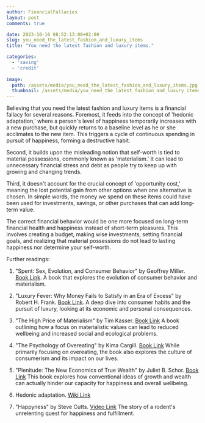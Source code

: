 ```yaml
---
author: FinancialFallacies
layout: post
comments: true

date: 2023-10-16 08:52:13:00+02:00  
slug: you_need_the_latest_fashion_and_luxury_items
title: "You need the latest fashion and luxury items."

categories:
  - 'saving'
  - 'credit'
  
image:
  path: /assets/media/you_need_the_latest_fashion_and_luxury_items.jpg
  thumbnail: /assets/media/you_need_the_latest_fashion_and_luxury_items.jpg
---
```


Believing that you need the latest fashion and luxury items is a financial fallacy for several reasons. Foremost, it feeds into the concept of 'hedonic adaptation,' where a person's level of happiness temporarily increases with a new purchase, but quickly returns to a baseline level as he or she acclimates to the new item. This triggers a cycle of continuous spending in pursuit of happiness, forming a destructive habit. 

Second, it builds upon the misleading notion that self-worth is tied to material possessions, commonly known as 'materialism.' It can lead to unnecessary financial stress and debt as people try to keep up with growing and changing trends. 

Third, it doesn't account for the crucial concept of 'opportunity cost,' meaning the lost potential gain from other options when one alternative is chosen. In simple words, the money we spend on these items could have been used for investments, savings, or other purchases that can add long-term value.

The correct financial behavior would be one more focused on long-term financial health and happiness instead of short-term pleasures. This involves creating a budget, making wise investments, setting financial goals, and realizing that material possessions do not lead to lasting happiness nor determine your self-worth.

Further readings:

1. "Spent: Sex, Evolution, and Consumer Behavior" by Geoffrey Miller. [Book Link](https://www.amazon.com/Spent-Sex-Evolution-Consumer-Behavior/dp/0143117238).
A book that explores the evolution of consumer behavior and materialism.

2. "Luxury Fever: Why Money Fails to Satisfy in an Era of Excess" by Robert H. Frank. [Book Link](https://www.amazon.com/Luxury-Fever-Money-Satisfy-Excess/dp/0684842343).
A deep dive into consumer habits and the pursuit of luxury, looking at its economic and personal consequences.

3. "The High Price of Materialism" by Tim Kasser. [Book Link](https://www.amazon.com/High-Price-Materialism-Tim-Kasser/dp/026261197X)
A book outlining how a focus on materialistic values can lead to reduced wellbeing and increased social and ecological problems.

4. "The Psychology of Overeating" by Kima Cargill. [Book Link](https://www.amazon.com/Psychology-Overeating-Food-Culture-Consumerism/dp/1472581075)
While primarily focusing on overeating, the book also explores the culture of consumerism and its impact on our lives.

5. "Plenitude: The New Economics of True Wealth" by Juliet B. Schor. [Book Link](https://www.amazon.com/Plenitude-New-Economics-True-Wealth/dp/1594202540)
This book explores how conventional ideas of growth and wealth can actually hinder our capacity for happiness and overall wellbeing.

6. Hedonic adaptation. [Wiki Link](https://en.wikipedia.org/wiki/Hedonic_treadmill)

7. "Happyness" by Steve Cutts. [Video Link](https://www.youtube.com/watch?v=e9dZQelULDk)
The story of a rodent's unrelenting quest for happiness and fulfillment. 
